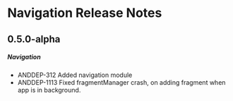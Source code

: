 # Navigation Release Notes

## 0.5.0-alpha
##### Navigation
* ANDDEP-312 Added navigation module
* ANDDEP-1113 Fixed fragmentManager crash, on adding fragment when app is in background.